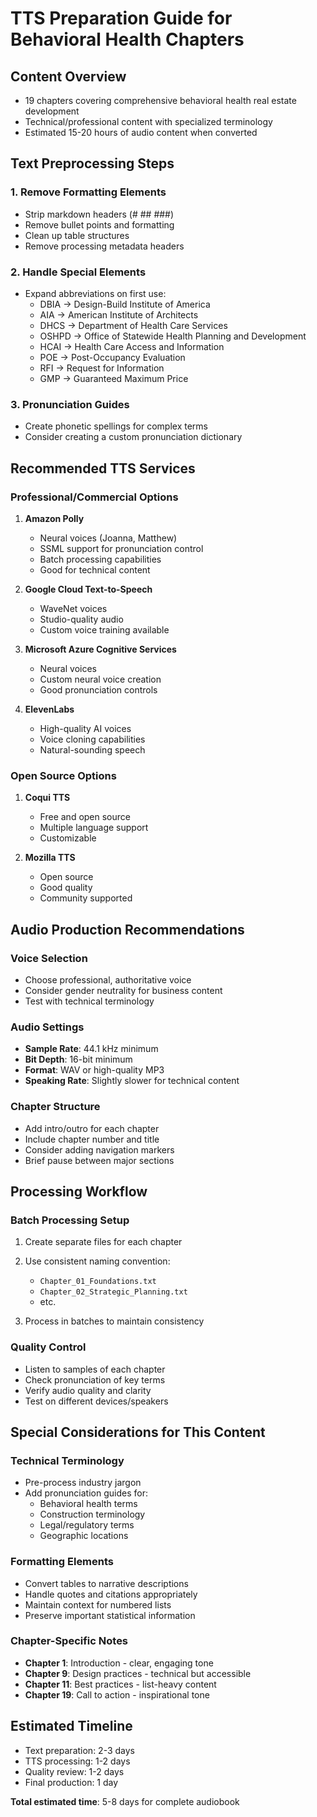 # TTS Preparation Guide for Behavioral Health Chapters

## Content Overview
- 19 chapters covering comprehensive behavioral health real estate development
- Technical/professional content with specialized terminology
- Estimated 15-20 hours of audio content when converted

## Text Preprocessing Steps

### 1. Remove Formatting Elements
- Strip markdown headers (# ## ###)
- Remove bullet points and formatting
- Clean up table structures
- Remove processing metadata headers

### 2. Handle Special Elements
- Expand abbreviations on first use:
  - DBIA → Design-Build Institute of America
  - AIA → American Institute of Architects  
  - DHCS → Department of Health Care Services
  - OSHPD → Office of Statewide Health Planning and Development
  - HCAI → Health Care Access and Information
  - POE → Post-Occupancy Evaluation
  - RFI → Request for Information
  - GMP → Guaranteed Maximum Price

### 3. Pronunciation Guides
- Create phonetic spellings for complex terms
- Consider creating a custom pronunciation dictionary

## Recommended TTS Services

### Professional/Commercial Options
1. **Amazon Polly**
   - Neural voices (Joanna, Matthew)
   - SSML support for pronunciation control
   - Batch processing capabilities
   - Good for technical content

2. **Google Cloud Text-to-Speech**
   - WaveNet voices
   - Studio-quality audio
   - Custom voice training available

3. **Microsoft Azure Cognitive Services**
   - Neural voices
   - Custom neural voice creation
   - Good pronunciation controls

4. **ElevenLabs**
   - High-quality AI voices
   - Voice cloning capabilities
   - Natural-sounding speech

### Open Source Options
1. **Coqui TTS**
   - Free and open source
   - Multiple language support
   - Customizable

2. **Mozilla TTS**
   - Open source
   - Good quality
   - Community supported

## Audio Production Recommendations

### Voice Selection
- Choose professional, authoritative voice
- Consider gender neutrality for business content
- Test with technical terminology

### Audio Settings
- **Sample Rate**: 44.1 kHz minimum
- **Bit Depth**: 16-bit minimum
- **Format**: WAV or high-quality MP3
- **Speaking Rate**: Slightly slower for technical content

### Chapter Structure
- Add intro/outro for each chapter
- Include chapter number and title
- Consider adding navigation markers
- Brief pause between major sections

## Processing Workflow

### Batch Processing Setup
1. Create separate files for each chapter
2. Use consistent naming convention:
   - `Chapter_01_Foundations.txt`
   - `Chapter_02_Strategic_Planning.txt`
   - etc.

3. Process in batches to maintain consistency

### Quality Control
- Listen to samples of each chapter
- Check pronunciation of key terms
- Verify audio quality and clarity
- Test on different devices/speakers

## Special Considerations for This Content

### Technical Terminology
- Pre-process industry jargon
- Add pronunciation guides for:
  - Behavioral health terms
  - Construction terminology
  - Legal/regulatory terms
  - Geographic locations

### Formatting Elements
- Convert tables to narrative descriptions
- Handle quotes and citations appropriately
- Maintain context for numbered lists
- Preserve important statistical information

### Chapter-Specific Notes
- **Chapter 1**: Introduction - clear, engaging tone
- **Chapter 9**: Design practices - technical but accessible
- **Chapter 11**: Best practices - list-heavy content
- **Chapter 19**: Call to action - inspirational tone

## Estimated Timeline
- Text preparation: 2-3 days
- TTS processing: 1-2 days
- Quality review: 1-2 days
- Final production: 1 day

**Total estimated time**: 5-8 days for complete audiobook